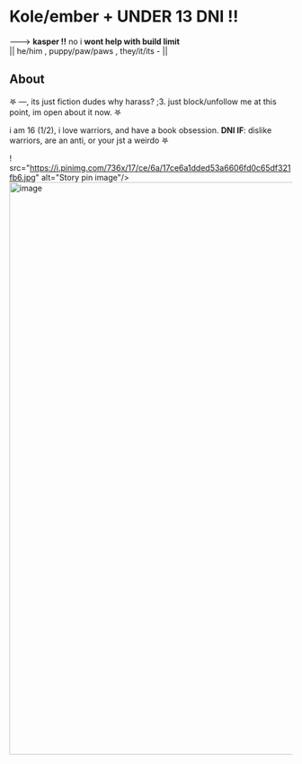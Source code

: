 # Kole/ember +   ****UNDER 13 DNI !!****

---> **kasper !!** no i **wont help with build limit**  
|| he/him , puppy/paw/paws , they/it/its - ||

## About
𖤐 —, its just fiction dudes why harass? ;3. just block/unfollow me at this point, im open about it now. 𖤐

i am 16 (1/2), i love warriors, and have a book obsession.
**DNI IF**:  dislike warriors, are an anti, or your jst a weirdo 𖤐 




!<img>
 src="https://i.pinimg.com/736x/17/ce/6a/17ce6a1dded53a6606fd0c65df321fb6.jpg" alt="Story pin image"/><img width="736" height="1019" alt="image" src="https://github.com/user-attachments/assets/1749f235-7d1f-4268-82e9-b9e2cfd0bcfe" />



